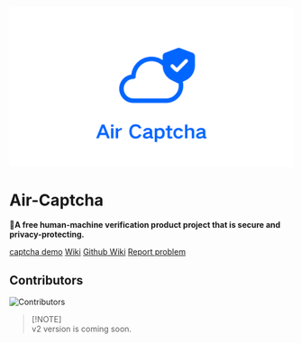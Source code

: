 ![Banner](assets/FwpOq01NQ1nwXje91Kwm_20240708_114552_0000.png)

# Air-Captcha

🎉**A free human-machine verification product project that is secure and privacy-protecting.**

[captcha demo](https://captcha.xyehr.cn) [Wiki](https://help.xyehr.cn/jekyll/2024-07-05-air-captcha.html) [Github Wiki](https://github.com/Dev-Huang1/Air-Captcha/wiki)
[Report problem](mailto:devhuang000@outlook.com)

## Contributors

![Contributors](https://opencollective.com/Air-Captcha/contributors.svg?width=890&button=false)

> [!NOTE]\
> v2 version is coming soon.
